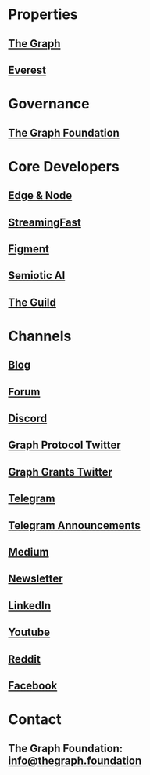 # Properties

## [The Graph](https://thegraph.com/)
## [Everest](https://everest.link)


# Governance

## [The Graph Foundation](https://thegraph.foundation)


# Core Developers

## [Edge & Node](https://edgeandnode.com/)
## [StreamingFast](https://streamingfast.io/)
## [Figment](https://www.figment.io/)
## [Semiotic AI](https://www.semiotic.ai/)
## [The Guild](https://www.the-guild.dev/)


# Channels

## [Blog](https://thegraph.com/blog/) 
## [Forum](http://forum.thegraph.com/)
## [Discord](https://thegraph.com/discord) 
## [Graph Protocol Twitter](https://twitter.com/graphprotocol)
## [Graph Grants Twitter](https://twitter.com/graphgrants)
## [Telegram](https://t.me/GraphProtocol)
## [Telegram Announcements](https://t.me/GraphProtocolOfficial)
## [Medium](https://medium.com/graphprotocol)
## [Newsletter](https://thegraph.com/#newsletter)
## [LinkedIn](https://www.linkedin.com/company/thegraph/)
## [Youtube](https://www.youtube.com/GraphProtocol)
## [Reddit](https://www.reddit.com/r/thegraph/)
## [Facebook](https://www.facebook.com/TheGraphProtocol/)


# Contact

## The Graph Foundation: [info@thegraph.foundation](mailto:%20info@thegraph.foundation)